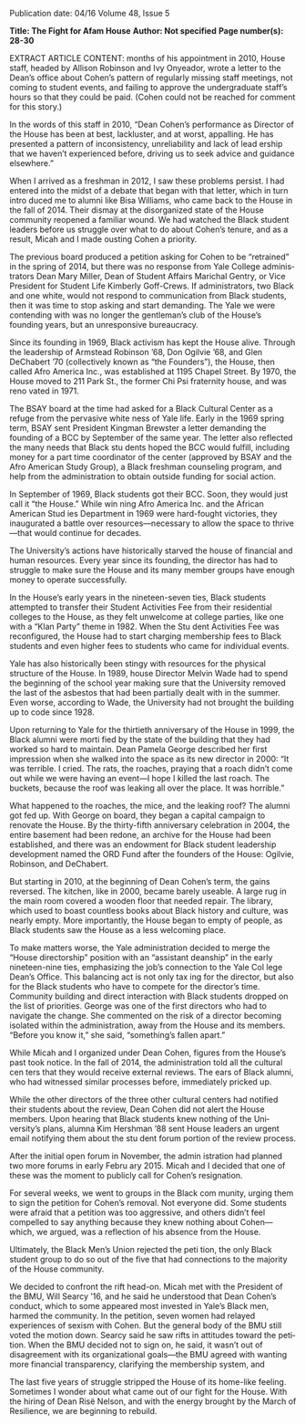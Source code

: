 Publication date: 04/16
Volume 48, Issue 5

**Title: The Fight for Afam House**
**Author: Not specified**
**Page number(s): 28-30**

EXTRACT ARTICLE CONTENT:
months of his appointment in 2010, House staff, 
headed by Allison Robinson and Ivy Onyeador, wrote 
a letter to the Dean’s office about Cohen’s pattern of 
regularly missing staff meetings, not coming to student 
events, and failing to approve the undergraduate staff’s 
hours so that they could be paid. (Cohen could not be 
reached for comment for this story.)


In the words of this staff in 2010, “Dean Cohen’s 
performance as Director of the House has been at best, 
lackluster, and at worst, appalling. He has presented a 
pattern of inconsistency, unreliability and lack of lead­
ership that we haven’t experienced before, driving us to 
seek advice and guidance elsewhere.”


When I arrived as a freshman in 2012, I saw these 
problems persist. I had entered into the midst of a 
debate that began with that letter, which in turn intro­
duced me to alumni like Bisa Williams, who came 
back to the House in the fall of 2014. Their dismay 
at the disorganized state of the House community 
reopened a familiar wound. We had watched the 
Black student leaders  before us struggle over what to 
do about Cohen’s tenure, and as a result, Micah and I 
made ousting Cohen a priority.


The previous board produced a petition asking for 
Cohen to be “retrained” in the spring of 2014, but 
there was no response from Yale College adminis­
trators Dean Mary Miller, Dean of Student Affairs 
Marichal Gentry, or Vice President for Student Life 
Kimberly Goff-Crews. If administrators, two Black and 
one white, would not respond to communication from 
Black students, then it was time to stop asking and start 
demanding. The Yale we were contending with was no 
longer the gentleman’s club of the House’s founding 
years, but an unresponsive bureaucracy. 


Since its founding in 1969, Black activism has kept 
the House alive. Through the leadership of Armstead 
Robinson ’68, Don Ogilvie ’68, and Glen DeChabert 
’70 (collectively known as “the Founders”), the House, 
then called Afro America Inc., was established at 1195 
Chapel Street. By 1970, the House moved to 211 Park 
St., the former Chi Psi fraternity house, and was reno­
vated in 1971.


The BSAY board at the time had asked for a Black 
Cultural Center as a refuge from the pervasive white­
ness of Yale life. Early in the 1969 spring term, BSAY 
sent President Kingman Brewster a letter demanding 
the founding of a BCC by September of the same year. 
The letter also reflected the many needs that Black stu­
dents hoped the BCC would fulfill, including money 
for a part time coordinator of the center (approved by 
BSAY and the Afro American Study Group), a Black 
freshman counseling program, and help from the 
administration to obtain outside funding for social 
action.


In September of 1969, Black students got their BCC. 
Soon, they would just call it “the House.” While win­
ning Afro America Inc. and the African American Stud­
ies Department in 1969 were hard-fought victories, 
they inaugurated a battle over resources—necessary 
to allow the space to thrive—that would continue for 
decades.


The University’s actions have historically starved the 
house of financial and human resources. Every year 
since its founding, the director has had to struggle to 
make sure the House and its many member groups 
have enough money to operate successfully. 


In the House’s early years in the nineteen-seven­
ties, Black students attempted to transfer their Student 
Activities Fee from their residential colleges to the 
House, as they felt unwelcome at college parties, like 
one with a “Klan Party” theme in 1982. When the Stu­
dent Activities Fee was reconfigured, the House had to 
start charging membership fees to Black students and 
even higher fees to students who came for individual 
events. 


Yale has also historically been stingy with resources 
for the physical structure of the House. In 1989, house 
Director Melvin Wade had to spend the beginning 
of the school year making sure that the University 
removed the last of the asbestos that had been partially 
dealt with in the summer. Even worse, according to 
Wade, the University had not brought the building up 
to code since 1928. 


Upon returning to Yale for the thirtieth anniversary 
of the House in 1999, the Black alumni were morti­
fied by the state of the building that they had worked 
so hard to maintain. Dean Pamela George described 
her first impression when she walked into the space as 
its new director in 2000: “It was terrible. I cried. The 
rats, the roaches, praying that a roach didn’t come out 
while we were having an event—I hope I killed the last 
roach. The buckets, because the roof was leaking all 
over the place. It was horrible.”


What happened to the roaches, the mice, and the 
leaking roof? The alumni got fed up. With George on 
board, they began a capital campaign to renovate the 
House. By the thirty-fifth anniversary celebration in 
2004, the entire basement had been redone, an archive 
for the House had been established, and there was an 
endowment for Black student leadership development 
named the ORD Fund after the founders of the House: 
Ogilvie, Robinson, and DeChabert.


But starting in 2010, at the beginning of Dean 
Cohen’s term, the gains reversed. The kitchen, like in 
2000, became barely useable. A large rug in the main 
room covered a wooden floor that needed repair. The 
library, which used to boast countless books about 
Black history and culture, was nearly empty. More 
importantly, the House began to empty of people, as 
Black students saw the House as a less welcoming place. 


To make matters worse, the Yale administration 
decided to merge the “House directorship” position 
with an “assistant deanship” in the early nineteen-nine­
ties, emphasizing the job’s connection to the Yale Col­
lege Dean’s Office. This balancing act is not only tax­
ing for the director, but also for the Black students who 
have to compete for the director’s time. Community 
building and direct interaction with Black students 
dropped on the list of priorities. George was one of 
the first directors who had to navigate the change. She 
commented on the risk of a director becoming isolated 
within the administration, away from the House and its 
members. “Before you know it,” she said, “something’s 
fallen apart.” 


While Micah and I organized under Dean Cohen, 
figures from the House’s past took notice. In the fall 
of 2014, the administration told all the cultural cen­
ters that they would receive external reviews. The ears 
of Black alumni, who had witnessed similar processes 
before, immediately pricked up. 


While the other directors of the three other cultural 
centers had notified their students about the review, 
Dean Cohen did not alert the House members. Upon 
hearing that Black students knew nothing of the Uni­
versity’s plans, alumna Kim Hershman ’88 sent House 
leaders an urgent email notifying them about the stu­
dent forum portion of the review process. 


After the initial open forum in November, the admin­
istration had planned two more forums in early Febru­
ary 2015. Micah and I decided that one of these was 
the moment to publicly call for Cohen’s resignation. 


For several weeks, we went to groups in the Black com­
munity, urging them to sign the petition for Cohen’s 
removal. Not everyone did. Some students were afraid 
that a petition was too aggressive, and others didn’t feel 
compelled to say anything because they knew nothing 
about Cohen—which, we argued, was a reflection of 
his absence from the House. 


Ultimately, the Black Men’s Union rejected the peti­
tion, the only Black student group to do so out of the 
five that had connections to the majority of the House 
community. 


We decided to confront the rift head-on. Micah met 
with the President of the BMU, Will Searcy ’16, and he 
said he understood that Dean Cohen’s conduct, which 
to some appeared most invested in Yale’s Black men, 
harmed the community. In the petition, seven women 
had relayed experiences of sexism with Cohen. But the 
general body of the BMU still voted the motion down. 
Searcy said he saw rifts in attitudes toward the peti­
tion. When the BMU decided not to sign on, he said, 
it wasn’t out of disagreement with its organizational 
goals—the BMU agreed with wanting more financial 
transparency, clarifying the membership system, and 


The last five years of struggle stripped the House of its 
home-like feeling. Sometimes I wonder about what came out 
of our fight for the House. With the hiring of Dean Risë Nelson, 
and with the energy brought by the March of Resilience, we are 
beginning to rebuild.